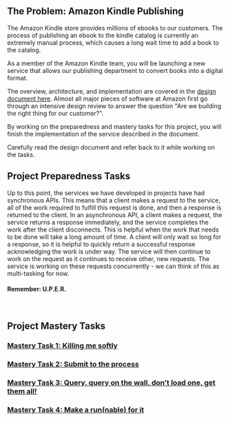 
## The Problem: Amazon Kindle Publishing

The Amazon Kindle store provides millions of ebooks to our customers. The process of publishing an
ebook to the kindle catalog is currently an extremely manual process, which causes a long wait time
to add a book to the catalog.

As a member of the Amazon Kindle team, you will be launching a new service that allows our
publishing department to convert books into a digital format.

The overview, architecture, and implementation are covered in the [design document here](DESIGN_DOCUMENT.md). Almost all major pieces of software at Amazon first go through an intensive design
review to answer the question "Are we building the right thing for our customer?".

By working on the preparedness and mastery tasks for this project, you will finish the
implementation of the service described in the document.

Carefully read the design document and refer back to it while working on the tasks.

## Project Preparedness Tasks

Up to this point, the services we have developed in projects have had synchronous APIs. This
means that a client makes a request to the service, all of the work required to fulfill this request
is done, and then a response is returned to the client. In an asynchronous API, a client makes a
request, the service returns a response immediately, and the service completes the work after the
client disconnects. This is helpful when the work that needs to be done will take a long amount of
time. A client will only wait so long for a response, so it is helpful to quickly return a
successful response acknowledging the work is under way. The service will then continue to work on
the request as it continues to receive other, new requests. The service is working on these requests
concurrently - we can think of this as multi-tasking for now. 

#### Remember: U.P.E.R.


&nbsp;

## Project Mastery Tasks

### [Mastery Task 1: Killing me softly](tasks/MasteryTask01.md)

### [Mastery Task 2: Submit to the process](tasks/MasteryTask02.md)

### [Mastery Task 3: Query, query on the wall, don’t load one, get them all!](tasks/MasteryTask03.md)

### [Mastery Task 4: Make a run(nable) for it](tasks/MasteryTask04.md)

&nbsp;

